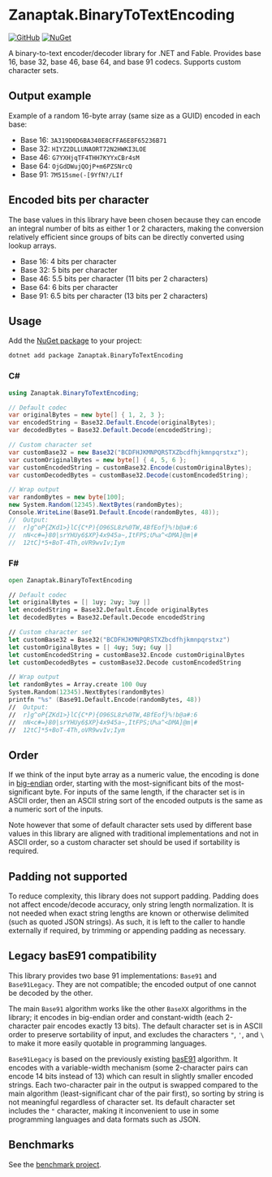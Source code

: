 # Zanaptak.BinaryToTextEncoding

[![GitHub](https://img.shields.io/badge/-github-gray?logo=github)](https://github.com/zanaptak/BinaryToTextEncoding) [![NuGet](https://img.shields.io/nuget/v/Zanaptak.BinaryToTextEncoding?logo=nuget)](https://www.nuget.org/packages/Zanaptak.BinaryToTextEncoding)

A binary-to-text encoder/decoder library for .NET and Fable. Provides base 16, base 32, base 46, base 64, and base 91 codecs. Supports custom character sets.

## Output example

Example of a random 16-byte array (same size as a GUID) encoded in each base:

- Base 16: `3A319D0D6BA340E8CFFA6E8F65236B71`
- Base 32: `HIYZ2DLLUNAORT72N2HWKI3LOE`
- Base 46: `G7YXHjqTF4THH7KYYxCBr4sM`
- Base 64: `OjGdDWujQOjP+m6PZSNrcQ`
- Base 91: `7M515sme(-[9YfN?/LIf`

## Encoded bits per character

The base values in this library have been chosen because they can encode an integral number of bits as either 1 or 2 characters, making the conversion relatively efficient since groups of bits can be directly converted using lookup arrays.

- Base 16: 4 bits per character
- Base 32: 5 bits per character
- Base 46: 5.5 bits per character (11 bits per 2 characters)
- Base 64: 6 bits per character
- Base 91: 6.5 bits per character (13 bits per 2 characters)

## Usage

Add the [NuGet package](https://www.nuget.org/packages/Zanaptak.BinaryToTextEncoding) to your project:
```
dotnet add package Zanaptak.BinaryToTextEncoding
```

### C#
```cs
using Zanaptak.BinaryToTextEncoding;

// Default codec
var originalBytes = new byte[] { 1, 2, 3 };
var encodedString = Base32.Default.Encode(originalBytes);
var decodedBytes = Base32.Default.Decode(encodedString);

// Custom character set
var customBase32 = new Base32("BCDFHJKMNPQRSTXZbcdfhjkmnpqrstxz");
var customOriginalBytes = new byte[] { 4, 5, 6 };
var customEncodedString = customBase32.Encode(customOriginalBytes);
var customDecodedBytes = customBase32.Decode(customEncodedString);

// Wrap output
var randomBytes = new byte[100];
new System.Random(12345).NextBytes(randomBytes);
Console.WriteLine(Base91.Default.Encode(randomBytes, 48));
//  Output:
//  r]g^oP{ZKd1>}lC{C*P){O96SL8z%0TW,4BfEof}%!b@a#:6
//  nN<c#=}80|srYHUy6$XP}4x945a~,ItFPS;U%a^<DMA]@m|#
//  12tC]*5+BoT-4Th,oVR9wvIv;Iym
```

### F#
```fs
open Zanaptak.BinaryToTextEncoding

// Default codec
let originalBytes = [| 1uy; 2uy; 3uy |]
let encodedString = Base32.Default.Encode originalBytes
let decodedBytes = Base32.Default.Decode encodedString

// Custom character set
let customBase32 = Base32("BCDFHJKMNPQRSTXZbcdfhjkmnpqrstxz")
let customOriginalBytes = [| 4uy; 5uy; 6uy |]
let customEncodedString = customBase32.Encode customOriginalBytes
let customDecodedBytes = customBase32.Decode customEncodedString

// Wrap output
let randomBytes = Array.create 100 0uy
System.Random(12345).NextBytes(randomBytes)
printfn "%s" (Base91.Default.Encode(randomBytes, 48))
//  Output:
//  r]g^oP{ZKd1>}lC{C*P){O96SL8z%0TW,4BfEof}%!b@a#:6
//  nN<c#=}80|srYHUy6$XP}4x945a~,ItFPS;U%a^<DMA]@m|#
//  12tC]*5+BoT-4Th,oVR9wvIv;Iym
```

## Order

If we think of the input byte array as a numeric value, the encoding is done in [big-endian](https://en.wikipedia.org/wiki/Endianness) order, starting with the most-significant bits of the most-significant byte. For inputs of the same length, if the character set is in ASCII order, then an ASCII string sort of the encoded outputs is the same as a numeric sort of the inputs.

Note however that some of default character sets used by different base values in this library are aligned with traditional implementations and not in ASCII order, so a custom character set should be used if sortability is required.

## Padding not supported

To reduce complexity, this library does not support padding. Padding does not affect encode/decode accuracy, only string length normalization. It is not needed when exact string lengths are known or otherwise delimited (such as quoted JSON strings). As such, it is left to the caller to handle externally if required, by trimming or appending padding as necessary.

## Legacy basE91 compatibility

This library provides two base 91 implementations: `Base91` and `Base91Legacy`. They are not compatible; the encoded output of one cannot be decoded by the other.

The main `Base91` algorithm works like the other `BaseXX` algorithms in the library; it encodes in big-endian order and constant-width (each 2-character pair encodes exactly 13 bits). The default character set is in ASCII order to preserve sortability of input, and excludes the characters `"`, `'`, and `\` to make it more easily quotable in programming languages.

`Base91Legacy` is based on the previously existing [basE91](http://base91.sourceforge.net/) algorithm. It encodes with a variable-width mechanism (some 2-character pairs can encode 14 bits instead of 13) which can result in slightly smaller encoded strings. Each two-character pair in the output is swapped compared to the main algorithm (least-significant char of the pair first), so sorting by string is not meaningful regardless of character set. Its default character set includes the `"` character, making it inconvenient to use in some programming languages and data formats such as JSON.


## Benchmarks

See the [benchmark project](https://github.com/zanaptak/BinaryToTextEncoding/tree/main/benchmark).

